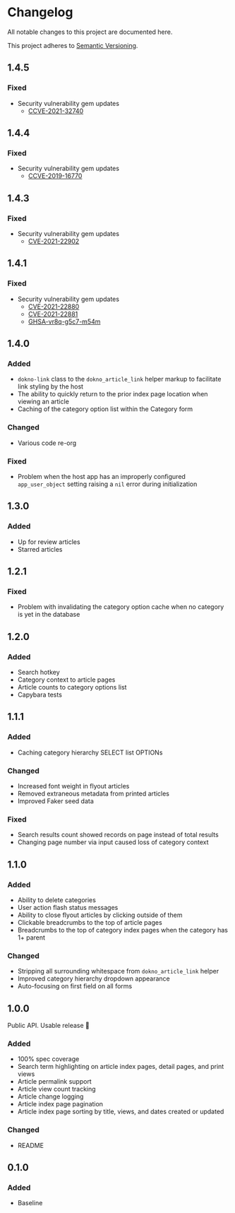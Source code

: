 # Changelog
All notable changes to this project are documented here.

This project adheres to [Semantic Versioning](http://semver.org/spec/v2.0.0.html).

## 1.4.5
### Fixed
- Security vulnerability gem updates
  - [CCVE-2021-32740](https://github.com/advisories/GHSA-jxhc-q857-3j6g)

## 1.4.4
### Fixed
- Security vulnerability gem updates
  - [CCVE-2019-16770](https://github.com/puma/puma/security/advisories/GHSA-7xx3-m584-x994)

## 1.4.3
### Fixed
- Security vulnerability gem updates
  - [CVE-2021-22902](https://github.com/advisories/GHSA-g8ww-46x2-2p65)

## 1.4.1
### Fixed
- Security vulnerability gem updates
  - [CVE-2021-22880](https://github.com/advisories/GHSA-8hc4-xxm3-5ppp)
  - [CVE-2021-22881](https://github.com/advisories/GHSA-8877-prq4-9xfw)
  - [GHSA-vr8q-g5c7-m54m](https://github.com/advisories/GHSA-vr8q-g5c7-m54m)

## 1.4.0
### Added
- `dokno-link` class to the `dokno_article_link` helper markup to facilitate link styling by the host
- The ability to quickly return to the prior index page location when viewing an article
- Caching of the category option list within the Category form

### Changed
- Various code re-org

### Fixed
- Problem when the host app has an improperly configured `app_user_object` setting raising a `nil` error during initialization

## 1.3.0
### Added
- Up for review articles
- Starred articles

## 1.2.1
### Fixed
- Problem with invalidating the category option cache when no category is yet in the database

## 1.2.0
### Added
- Search hotkey
- Category context to article pages
- Article counts to category options list
- Capybara tests

## 1.1.1
### Added
- Caching category hierarchy SELECT list OPTIONs

### Changed
- Increased font weight in flyout articles
- Removed extraneous metadata from printed articles
- Improved Faker seed data

### Fixed
- Search results count showed records on page instead of total results
- Changing page number via input caused loss of category context

## 1.1.0
### Added
- Ability to delete categories
- User action flash status messages
- Ability to close flyout articles by clicking outside of them
- Clickable breadcrumbs to the top of article pages
- Breadcrumbs to the top of category index pages when the category has 1+ parent

### Changed
- Stripping all surrounding whitespace from `dokno_article_link` helper
- Improved category hierarchy dropdown appearance
- Auto-focusing on first field on all forms

## 1.0.0
Public API. Usable release :tada:

### Added
- 100% spec coverage
- Search term highlighting on article index pages, detail pages, and print views
- Article permalink support
- Article view count tracking
- Article change logging
- Article index page pagination
- Article index page sorting by title, views, and dates created or updated

### Changed
- README

## 0.1.0
### Added
- Baseline
